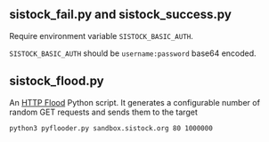## sistock_fail.py and sistock_success.py

 Require environment variable `SISTOCK_BASIC_AUTH`. 

`SISTOCK_BASIC_AUTH` should be `username:password` base64 encoded. 


## sistock_flood.py

An [HTTP Flood](https://en.m.wikipedia.org/wiki/HTTP_Flood) Python script. It generates a configurable number of random GET requests and sends them to the target

```
python3 pyflooder.py sandbox.sistock.org 80 1000000
```
